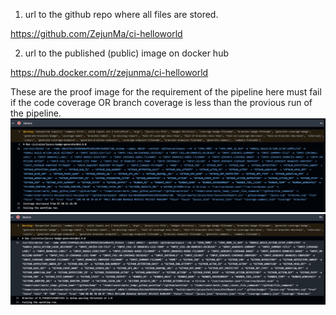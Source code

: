 1. url to the github repo where all files are stored.

https://github.com/ZejunMa/ci-helloworld

2. url to the published (public) image on docker hub

https://hub.docker.com/r/zejunma/ci-helloworld

These are the proof image for the requirement of the pipeline here must fail if the code coverage OR branch coverage is less than the provious run of the pipeline.
![Image2](Image2.png)
![Image1](Image1.png)



